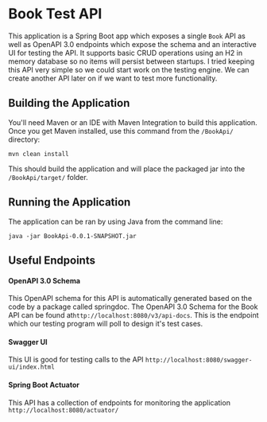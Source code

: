 # Book Test API
This application is a Spring Boot app which exposes a single `Book` API as well as OpenAPI 3.0 endpoints which expose the schema and an interactive UI for testing the API. It supports basic CRUD operations using an H2 in memory database so no items will persist between startups. I tried keeping this API very simple so we could start work on the testing engine. We can create another API later on if we want to test more functionality.

## Building the Application
You'll need Maven or an IDE with Maven Integration to build this application. Once you get Maven installed, use this command from the `/BookApi/` directory:
```
mvn clean install
```
This should build the application and will place the packaged jar into the `/BookApi/target/` folder.

## Running the Application
The application can be ran by using Java from the command line:
```
java -jar BookApi-0.0.1-SNAPSHOT.jar
```
## Useful Endpoints
#### OpenAPI 3.0 Schema
This OpenAPI schema for this API is automatically generated based on the code by a package called springdoc. The OpenAPI 3.0 Schema for the Book API can be found at`http://localhost:8080/v3/api-docs`. This is the endpoint which our testing program will poll to design it's test cases.

#### Swagger UI
This UI is good for testing calls to the API `http://localhost:8080/swagger-ui/index.html`

#### Spring Boot Actuator
This API has a collection of endpoints for monitoring the application `http://localhost:8080/actuator/`
